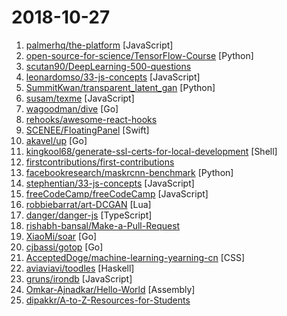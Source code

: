 # 2018-10-27

1. [palmerhq/the-platform](https://github.com/palmerhq/the-platform "Web. Components.") [JavaScript]
2. [open-source-for-science/TensorFlow-Course](https://github.com/open-source-for-science/TensorFlow-Course "Simple and ready-to-use tutorials for TensorFlow") [Python]
3. [scutan90/DeepLearning-500-questions](https://github.com/scutan90/DeepLearning-500-questions "深度学习500问，以问答形式对常用的概率知识、线性代数、机器学习、深度学习、计算机视觉等热点问题进行阐述，以帮助自己及有需要的读者。 全书分为15个章节，近20万字。由于水平有限，书中不妥之处恳请广大读者批评指正。 未完待续............ 如有意合作，联系scutjy2015@163.com 版权所有，违权必究 Tan 2018.06") 
4. [leonardomso/33-js-concepts](https://github.com/leonardomso/33-js-concepts "📜 33 concepts every JavaScript developer should know.") [JavaScript]
5. [SummitKwan/transparent_latent_gan](https://github.com/SummitKwan/transparent_latent_gan "Use supervised learning to illuminate the latent space of GAN for controlled generation and edit") [Python]
6. [susam/texme](https://github.com/susam/texme "Self-rendering Markdown + LaTeX documents") [JavaScript]
7. [wagoodman/dive](https://github.com/wagoodman/dive "A tool for exploring each layer in a docker image") [Go]
8. [rehooks/awesome-react-hooks](https://github.com/rehooks/awesome-react-hooks "Awesome React Hooks") 
9. [SCENEE/FloatingPanel](https://github.com/SCENEE/FloatingPanel "A clean and easy-to-use floating panel UI component for iOS") [Swift]
10. [akavel/up](https://github.com/akavel/up "Ultimate Plumber is a tool for writing Linux pipes with instant live preview") [Go]
11. [kingkool68/generate-ssl-certs-for-local-development](https://github.com/kingkool68/generate-ssl-certs-for-local-development "A bash script for generating trusted self-signed SSL certs for local development on your Mac") [Shell]
12. [firstcontributions/first-contributions](https://github.com/firstcontributions/first-contributions "🚀✨ Help beginners to contribute to open source projects") 
13. [facebookresearch/maskrcnn-benchmark](https://github.com/facebookresearch/maskrcnn-benchmark "Fast, modular reference implementation of Instance Segmentation and Object Detection algorithms in PyTorch.") [Python]
14. [stephentian/33-js-concepts](https://github.com/stephentian/33-js-concepts "📜 每个 JavaScript 工程师都应懂的33个概念 @leonardomso") [JavaScript]
15. [freeCodeCamp/freeCodeCamp](https://github.com/freeCodeCamp/freeCodeCamp "The https://freeCodeCamp.org open source codebase and curriculum. Learn to code for free together with millions of people.") [JavaScript]
16. [robbiebarrat/art-DCGAN](https://github.com/robbiebarrat/art-DCGAN "Modified implementation of DCGAN focused on generative art. Includes pre-trained models for landscapes, nude-portraits, and others.") [Lua]
17. [danger/danger-js](https://github.com/danger/danger-js "⚠️ Stop saying you forgot to … in code review") [TypeScript]
18. [rishabh-bansal/Make-a-Pull-Request](https://github.com/rishabh-bansal/Make-a-Pull-Request "Make a Pull Request") 
19. [XiaoMi/soar](https://github.com/XiaoMi/soar "SQL Optimizer And Rewriter") [Go]
20. [cjbassi/gotop](https://github.com/cjbassi/gotop "A terminal based graphical activity monitor inspired by gtop and vtop") [Go]
21. [AcceptedDoge/machine-learning-yearning-cn](https://github.com/AcceptedDoge/machine-learning-yearning-cn "MACHINE LEARNING YEARNING BY ANDREW NG") [CSS]
22. [aviaviavi/toodles](https://github.com/aviaviavi/toodles "Project management directly from the TODO's in your codebase") [Haskell]
23. [gruns/irondb](https://github.com/gruns/irondb "🔩 A relentless key-value store for the browser.") [JavaScript]
24. [Omkar-Ajnadkar/Hello-World](https://github.com/Omkar-Ajnadkar/Hello-World "Hello World in all possible programmnig languages") [Assembly]
25. [dipakkr/A-to-Z-Resources-for-Students](https://github.com/dipakkr/A-to-Z-Resources-for-Students "Curated list of resources for college students  If you like give a ⭐️") 
